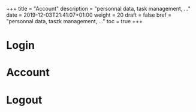 +++
title = "Account"
description = "personnal data, task management, ..."
date = 2019-12-03T21:41:07+01:00
weight = 20
draft = false
bref = "personnal data, taszk management, ..."
toc = true
+++

# Login

# Account

# Logout
